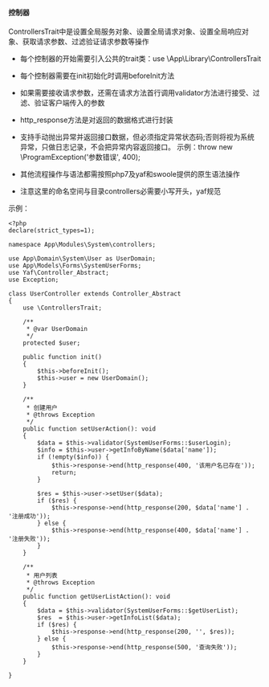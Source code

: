 #### 控制器

ControllersTrait中是设置全局服务对象、设置全局请求对象、设置全局响应对象、获取请求参数、过滤验证请求参数等操作

 * 每个控制器的开始需要引入公共的trait类：use \App\Library\ControllersTrait
 
 * 每个控制器需要在init初始化时调用beforeInit方法
 
 * 如果需要接收请求参数，还需在请求方法首行调用validator方法进行接受、过滤、验证客户端传入的参数
 
 * http_response方法是对返回的数据格式进行封装
 
 * 支持手动抛出异常并返回接口数据，但必须指定异常状态码;否则将视为系统异常，只做日志记录，不会把异常内容返回接口。
 示例：throw new \ProgramException('参数错误', 400);
 
 * 其他流程操作与语法都需按照php7及yaf和swoole提供的原生语法操作
 
 * 注意这里的命名空间与目录controllers必需要小写开头，yaf规范
 
示例：

```
<?php
declare(strict_types=1);

namespace App\Modules\System\controllers;

use App\Domain\System\User as UserDomain;
use App\Models\Forms\SystemUserForms;
use Yaf\Controller_Abstract;
use Exception;

class UserController extends Controller_Abstract
{
    use \ControllersTrait;

    /**
     * @var UserDomain
     */
    protected $user;

    public function init()
    {
        $this->beforeInit();
        $this->user = new UserDomain();
    }
    
    /**
     * 创建用户
     * @throws Exception
     */
    public function setUserAction(): void
    {
        $data = $this->validator(SystemUserForms::$userLogin);
        $info = $this->user->getInfoByName($data['name']);
        if (!empty($info)) {
            $this->response->end(http_response(400, '该用户名已存在'));
            return;
        }

        $res = $this->user->setUser($data);
        if ($res) {
            $this->response->end(http_response(200, $data['name'] . '注册成功'));
        } else {
            $this->response->end(http_response(400, $data['name'] . '注册失败'));
        }
    }
        
    /**
     * 用户列表
     * @throws Exception
     */
    public function getUserListAction(): void
    {
        $data = $this->validator(SystemUserForms::$getUserList);
        $res  = $this->user->getInfoList($data);
        if ($res) {
            $this->response->end(http_response(200, '', $res));
        } else {
            $this->response->end(http_response(500, '查询失败'));
        }
    }
    
}
```